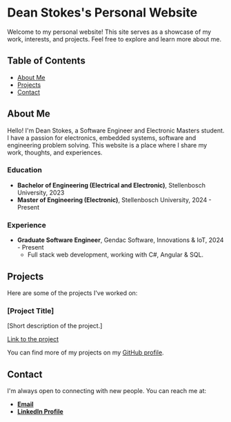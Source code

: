 # Dean Stokes's Personal Website

Welcome to my personal website! This site serves as a showcase of my work, interests, and projects. Feel free to explore and learn more about me.

## Table of Contents
- [About Me](#about-me)
- [Projects](#projects)
- [Contact](#contact)

## About Me
Hello! I'm Dean Stokes, a Software Engineer and Electronic Masters student. I have a passion for electronics, embedded systems, software and engineering problem solving. This website is a place where I share my work, thoughts, and experiences.

### Education
- **Bachelor of Engineering (Electrical and Electronic)**, Stellenbosch University, 2023
- **Master of Engineering (Electronic)**, Stellenbosch University, 2024 - Present

### Experience
- **Graduate Software Engineer**, Gendac Software, Innovations & IoT, 2024 - Present
  - Full stack web development, working with C#, Angular & SQL.

## Projects
Here are some of the projects I've worked on:

### [Project Title]
[Short description of the project.]

[Link to the project](URL)

You can find more of my projects on my [GitHub profile](https://github.com/yourusername).

## Contact
I'm always open to connecting with new people. You can reach me at:

- [**Email**](dstokes181@gmail.com)
- [**LinkedIn Profile**](https://www.linkedin.com/in/dean-stokes-43ba4b210/)
